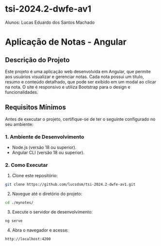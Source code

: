 # tsi-2024.2-dwfe-av1

Alunos:
Lucas Eduardo dos Santos Machado


# **Aplicação de Notas - Angular**

## **Descrição do Projeto**
Este projeto é uma aplicação web desenvolvida em Angular, que permite aos usuários visualizar e gerenciar notas. Cada nota possui um título, resumo e conteúdo detalhado, que pode ser exibido em um modal ao clicar na nota. O site é responsivo e utiliza Bootstrap para o design e funcionalidades.

## **Requisitos Mínimos**
Antes de executar o projeto, certifique-se de ter o seguinte configurado no seu ambiente:

### **1. Ambiente de Desenvolvimento**
- Node.js (versão 18 ou superior).
- Angular CLI (versão 18 ou superior).

### **2. Como Executar**
1. Clone este repositório:
```bash
git clone https://github.com/lucsdsm/tsi-2024.2-dwfe-av1.git
```

2. Navegue até o diretório do projeto:
```bash
cd ./mynotes/
```

3. Execute o servidor de desenvolvimento:
```bash
ng serve
```

4. Abra o navegador e acesse:
```bash
http://localhost:4200
```


